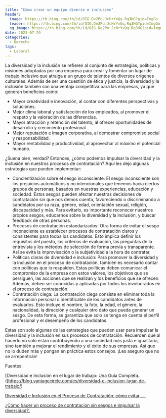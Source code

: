 ```yaml
---
title: "Cómo crear un equipo diverso e inclusivo"
header:
  image: https://th.bing.com/th/id/OIG.De2Po.JcHrYvQq.Rq3HG?pid=ImgGn
  teaser: https://th.bing.com/th/id/OIG.De2Po.JcHrYvQq.Rq3HG?pid=ImgGn
  og_image: https://th.bing.com/th/id/OIG.De2Po.JcHrYvQq.Rq3HG?pid=ImgGn
date: 2023-07-29
categories:
  - Derecho
tags:
  - Laboral
---
```


La diversidad y la inclusión se refieren al conjunto de estrategias, políticas y misiones adoptadas por una empresa para crear y fomentar un lugar de trabajo inclusivo que atraiga a un grupo de talentos de diversos orígenes culturales. Además de ser una cuestión de ética y justicia, la diversidad y la inclusión también son una ventaja competitiva para las empresas, ya que generan beneficios como:

- Mayor creatividad e innovación, al contar con diferentes perspectivas y soluciones.
- Mejor clima laboral y satisfacción de los empleados, al promover el respeto y la valoración de las diferencias.
- Mayor atracción y retención del talento, al ofrecer oportunidades de desarrollo y crecimiento profesional.
- Mejor reputación e imagen corporativa, al demostrar compromiso social y responsabilidad.
- Mayor rentabilidad y productividad, al aprovechar al máximo el potencial humano.

¿Suena bien, verdad? Entonces, ¿cómo podemos impulsar la diversidad y la inclusión en nuestros procesos de contratación? Aquí les dejo algunas estrategias que pueden implementar:

- Concientización sobre el sesgo inconsciente: El sesgo inconsciente son los prejuicios automáticos y no intencionales que tenemos hacia ciertos grupos de personas, basados en nuestras experiencias, educación y sociedad. Estos sesgos pueden afectar nuestras decisiones de contratación sin que nos demos cuenta, favoreciendo o discriminando a candidatos por su raza, género, edad, orientación sexual, religión, discapacidad y más. Para evitarlo, es importante reconocer nuestros propios sesgos, educarnos sobre la diversidad y la inclusión, y buscar feedback de otras personas.
- Procesos de contratación estandarizados: Otra forma de evitar el sesgo inconsciente es establecer procesos de contratación claros y consistentes para todos los candidatos. Esto implica definir los requisitos del puesto, los criterios de evaluación, las preguntas de la entrevista y los métodos de selección de forma previa y transparente. Así se evita la improvisación o la subjetividad a la hora de contratar.
- Políticas claras de diversidad e inclusión: Para promover la diversidad y la inclusión en el proceso de contratación, también es necesario contar con políticas que lo respalden. Estas políticas deben comunicar el compromiso de la empresa con estos valores, los objetivos que se persiguen, las acciones que se realizan y los beneficios que se ofrecen. Además, deben ser conocidas y aplicadas por todos los involucrados en el proceso de contratación.
- Contratación ciega: La contratación ciega consiste en eliminar toda la información personal o identificable de los candidatos antes de evaluarlos. Esto incluye el nombre, la foto, la edad, el género, la nacionalidad, la dirección y cualquier otro dato que pueda generar un sesgo. De esta forma, se garantiza que solo se tenga en cuenta el perfil profesional y el desempeño de los candidatos.

Estas son solo algunas de las estrategias que pueden usar para impulsar la diversidad y la inclusión en sus procesos de contratación. Recuerden que al hacerlo no solo están contribuyendo a una sociedad más justa e igualitaria, sino también a mejorar el rendimiento y el éxito de sus empresas. Así que no lo duden más y pongan en práctica estos consejos. ¡Les aseguro que no se arrepentirán!

Fuentes:

[Diversidad e Inclusión en el lugar de trabajo: Una Guía Completa. (]https://blog.vantagecircle.com/es/diversidad-e-inclusion-lugar-de-trabajo/)

[Diversidad e Inclusión en el Proceso de Contratación: cómo evitar .... ](https://www.webyempresas.com/diversidad-inclusion-contratacion/)

[¿Cómo hacer un proceso de contratación sin sesgos e impulsar la diversidad?. ](https://www.eleconomista.com.mx/el-empresario/Como-hacer-un-proceso-de-contratacion-sin-sesgos-e-impulsar-la-diversidad-20230313-0111.html)